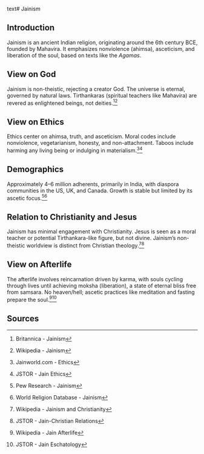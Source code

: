 text# Jainism
## Introduction
Jainism is an ancient Indian religion, originating around the 6th century BCE, founded by Mahavira. It emphasizes nonviolence (ahimsa), asceticism, and liberation of the soul, based on texts like the *Agamas*.
## View on God
Jainism is non-theistic, rejecting a creator God. The universe is eternal, governed by natural laws. Tirthankaras (spiritual teachers like Mahavira) are revered as enlightened beings, not deities.[^1][^2]
## View on Ethics
Ethics center on ahimsa, truth, and asceticism. Moral codes include nonviolence, vegetarianism, honesty, and non-attachment. Taboos include harming any living being or indulging in materialism.[^3][^4]
## Demographics
Approximately 4–6 million adherents, primarily in India, with diaspora communities in the US, UK, and Canada. Growth is stable but limited by its ascetic focus.[^5][^6]
## Relation to Christianity and Jesus
Jainism has minimal engagement with Christianity. Jesus is seen as a moral teacher or potential Tirthankara-like figure, but not divine. Jainism’s non-theistic worldview is distinct from Christian theology.[^7][^8]
## View on Afterlife
The afterlife involves reincarnation driven by karma, with souls cycling through lives until achieving moksha (liberation), a state of eternal bliss free from samsara. No heaven/hell; ascetic practices like meditation and fasting prepare the soul.[^9][^10]
## Sources
[^1]: Britannica - Jainism[](https://www.britannica.com/topic/Jainism)
[^2]: Wikipedia - Jainism[](https://en.wikipedia.org/wiki/Jainism)
[^3]: Jainworld.com - Ethics[](https://www.jainworld.com/ethics)
[^4]: JSTOR - Jain Ethics[](https://www.jstor.org/stable/3260736)
[^5]: Pew Research - Jainism[](https://www.pewresearch.org/religion/2015/04/02/jains/)
[^6]: World Religion Database - Jainism[](https://www.worldreligiondatabase.org)
[^7]: Wikipedia - Jainism and Christianity[](https://en.wikipedia.org/wiki/Jainism#Christianity)
[^8]: JSTOR - Jain-Christian Relations[](https://www.jstor.org/stable/3260737)
[^9]: Wikipedia - Jain Afterlife[](https://en.wikipedia.org/wiki/Jainism#Afterlife)
[^10]: JSTOR - Jain Eschatology[](https://www.jstor.org/stable/3260738)
